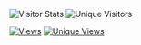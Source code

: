 
![Visitor Stats](https://visitor-badge.laobi.icu/badge?page_id=dr-sanjay.Dr-Sanjay)
![Unique Visitors](https://visitor-badge.laobi.icu/badge?page_id=dr-sanjay.Dr-Sanjay&title=unique%20visitors)
<!-- This code will show who has visited and how much time spent, which repo opened -->
[![Views](https://komarev.com/ghpvc/?username=Dr-Sanjay&label=Views&color=blueviolet)](https://github.com/Dr-Sanjay)
[![Unique Views](https://views.whatilearened.today/views/github/Dr-Sanjay/Assignment_Sanjay.svg)](https://github.com/Dr-Sanjay/Assignment_Sanjay)
